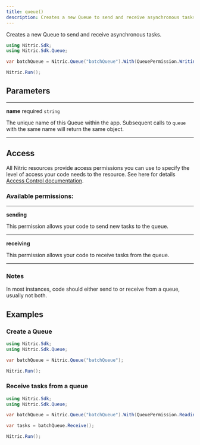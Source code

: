 ```yaml
---
title: queue()
description: Creates a new Queue to send and receive asynchronous tasks.
---
```


Creates a new Queue to send and receive asynchronous tasks.

```csharp
using Nitric.Sdk;
using Nitric.Sdk.Queue;

var batchQueue = Nitric.Queue("batchQueue").With(QueuePermission.Writing);

Nitric.Run();
```

## Parameters

---

**name** required `string`

The unique name of this Queue within the app. Subsequent calls to `queue` with the same name will return the same object.

---

## Access

All Nitric resources provide access permissions you can use to specify the level of access your code needs to the resource. See here for details [Access Control documentation](../../../../access-control).

### Available permissions:

---

**sending**

This permission allows your code to send new tasks to the queue.

---

**receiving**

This permission allows your code to receive tasks from the queue.

---

### Notes

In most instances, code should either send to or receive from a queue, usually not both.

## Examples

### Create a Queue

```csharp
using Nitric.Sdk;
using Nitric.Sdk.Queue;

var batchQueue = Nitric.Queue("batchQueue");

Nitric.Run();
```

### Receive tasks from a queue

```csharp
using Nitric.Sdk;
using Nitric.Sdk.Queue;

var batchQueue = Nitric.Queue("batchQueue").With(QueuePermission.Reading);

var tasks = batchQueue.Receive();

Nitric.Run();
```
